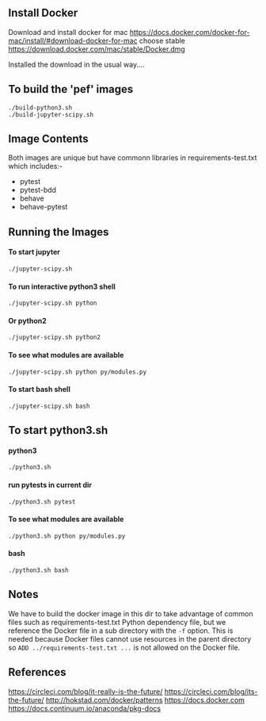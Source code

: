 
## Install Docker
Download and install docker for mac
https://docs.docker.com/docker-for-mac/install/#download-docker-for-mac
choose stable
https://download.docker.com/mac/stable/Docker.dmg

Installed the download in the usual way....

## To build the 'pef' images
```
./build-python3.sh
./build-jupyter-scipy.sh
```

## Image Contents
Both images are unique but have commonn libraries in requirements-test.txt
which includes:-
* pytest
* pytest-bdd
* behave
* behave-pytest

## Running the Images
#### To start jupyter
`./jupyter-scipy.sh`

#### To run interactive python3 shell
`./jupyter-scipy.sh python`

#### Or python2
`./jupyter-scipy.sh python2`

#### To see what modules are available
`./jupyter-scipy.sh python py/modules.py`

#### To start bash shell
`./jupyter-scipy.sh bash`

## To start python3.sh

#### python3
`./python3.sh`

#### run pytests in current dir
`./python3.sh pytest`

#### To see what modules are available
`./python3.sh python py/modules.py`

#### bash
`./python3.sh bash`


## Notes

We have to build the docker image in this dir to take advantage of common files such 
as requirements-test.txt Python dependency file, but we reference the Docker file 
in a sub directory with the `-f` option.
This is needed because Docker files cannot use resources in the parent directory
so `ADD ../requirements-test.txt ...` is not allowed on the Docker file.

## References
https://circleci.com/blog/it-really-is-the-future/
https://circleci.com/blog/its-the-future/
http://hokstad.com/docker/patterns
https://docs.docker.com
https://docs.continuum.io/anaconda/pkg-docs
